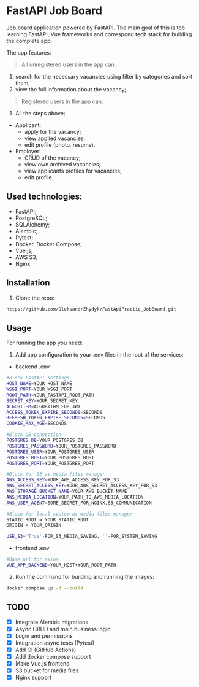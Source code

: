 # FastAPI Job Board

Job board application powered by FastAPI. 
The main goal of this is too learning FastAPI, Vue 
frameworks and correspond tech stack for building the complete app.


The app features:
> All unregistered users in the app can:
1) search for the necessary vacancies using filter by categories and sort them;
2) view the full information about the vacancy;

> Registered users in the app can:
1) All the steps above;
- Applicant:
  - apply for the vacancy;
  - view applied vacancies;
  - edit profile (photo, resume).
- Employer:
  - CRUD of the vacancy;
  - view own archived vacancies;
  - view applicants profiles for vacancies;
  - edit profile.

## Used technologies:
* FastAPI;
* PostgreSQL;
* SQLAlchemy;
* Alembic;
* Pytest;
* Docker, Docker Compose;
* Vue.js;
* AWS S3;
* Nginx

## Installation

1. Clone the repo:
```sh
https://github.com/OleksandrZhydyk/FastApiPractic_JobBoard.git
```

## Usage

For running the app you need:

1. Add app configuration to your .env files in the root of the services:
* backend .env
```sh
#Block FastAPI settings
HOST_NAME=YOUR_HOST_NAME
WSGI_PORT=YOUR_WSGI_PORT
ROOT_PATH=YOUR_FASTAPI_ROOT_PATH
SECRET_KEY=YOUR_SECRET_KEY
ALGORITHM=ALGORITHM_FOR_JWT
ACCESS_TOKEN_EXPIRE_SECONDS=SECONDS
REFRESH_TOKEN_EXPIRE_SECONDS=SECONDS
COOKIE_MAX_AGE=SECONDS

#Block DB connection
POSTGRES_DB=YOUR_POSTGRES_DB
POSTGRES_PASSWORD=YOUR_POSTGRES_PASSWORD
POSTGRES_USER=YOUR_POSTGRES_USER
POSTGRES_HOST=YOUR_POSTGRES_HOST
POSTGRES_PORT=YOUR_POSTGRES_PORT

#Block for S3 as media files manager
AWS_ACCESS_KEY=YOUR_AWS_ACCESS_KEY_FOR_S3
AWS_SECRET_ACCESS_KEY=YOUR_AWS_SECRET_ACCESS_KEY_FOR_S3
AWS_STORAGE_BUCKET_NAME=YOUR_AWS_BUCKET_NAME
AWS_MEDIA_LOCATION=YOUR_PATH_TO_AWS_MEDIA_LOCATION
AWS_USER_AGENT=SOME_SECRET_FOR_NGINX,S3_COMMUNICATION

#Block for local system as media files manager
STATIC_ROOT = YOUR_STATIC_ROOT
ORIGIN = YOUR_ORIGIN

USE_S3='True'-FOR_S3_MEDIA_SAVING, ''-FOR_SYSTEM_SAVING
```

* frontend .env
```sh
#Base url for axios
VUE_APP_BACKEND=YOUR_HOST+YOUR_ROOT_PATH
```

2. Run the command for building and running the images:
```sh
docker compose up -d --build
```


## TODO
- [x] Integrate Alembic migrations
- [x] Async CRUD and main business logic
- [x] Login and permissions 
- [x] Integration async tests (Pytest)
- [x] Add CI (GitHub Actions)
- [x] Add docker compose support
- [x] Make Vue.js frontend
- [x] S3 bucket for media files
- [x] Nginx support
